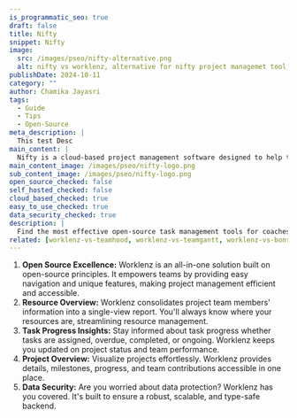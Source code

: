 ```yaml
---
is_programmatic_seo: true
draft: false
title: Nifty
snippet: Nifty
image:
  src: /images/pseo/nifty-alternative.png
  alt: nifty vs worklenz, alternative for nifty project managemet tool, task management, resource management, productivity
publishDate: 2024-10-11
category: ""
author: Chamika Jayasri
tags:
  - Guide
  - Tips
  - Open-Source
meta_description: |
  This test Desc
main_content: |
  Nifty is a cloud-based project management software designed to help teams collaborate effectively and efficiently. It offers a range of features to streamline project planning, tracking, and communication.
main_content_image: /images/pseo/nifty-logo.png
sub_content_image: /images/pseo/nifty-logo.png
open_source_checked: false
self_hosted_checked: false
cloud_based_checked: true
easy_to_use_checked: true
data_security_checked: true
description: |
  Find the most effective open-source task management tools for coaches on our platform. Simplify your coaching tasks and boost productivity with these tools.
related: [worklenz-vs-teamhood, worklenz-vs-teamgantt, worklenz-vs-bonsai, worklenz-vs-redbooth]
---
```

1. **Open Source Excellence:** Worklenz is an all-in-one solution built on open-source principles. It empowers teams by providing easy navigation and unique features, making project management efficient and accessible.
2. **Resource Overview:** Worklenz consolidates project team members' information into a single-view report. You'll always know where your resources are, streamlining resource management.
3. **Task Progress Insights:** Stay informed about task progress whether tasks are assigned, overdue, completed, or ongoing. Worklenz keeps you updated on project status and team performance.
4. **Project Overview:** Visualize projects effortlessly. Worklenz provides details, milestones, progress, and team contributions accessible in one place.
5. **Data Security:** Are you worried about data protection? Worklenz has you covered. It's built to ensure a robust, scalable, and type-safe backend.